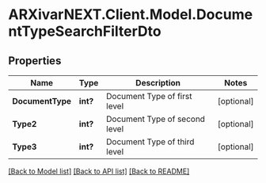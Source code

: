 # ARXivarNEXT.Client.Model.DocumentTypeSearchFilterDto
## Properties

Name | Type | Description | Notes
------------ | ------------- | ------------- | -------------
**DocumentType** | **int?** | Document Type of first level | [optional] 
**Type2** | **int?** | Document Type of second level | [optional] 
**Type3** | **int?** | Document Type of third level | [optional] 

[[Back to Model list]](../README.md#documentation-for-models) [[Back to API list]](../README.md#documentation-for-api-endpoints) [[Back to README]](../README.md)

